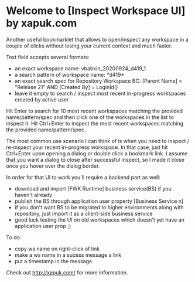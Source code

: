 # Welcome to [Inspect Workspace UI] by xapuk.com

Another useful bookmarklet that allows to open/inspect any workspace in a couple of clicks without losing your current context and much faster.

Text field accepts several formats:
- an exact workspace name: vbabkin_20200924_d419_1
- a search pattern of workspace name: \*d419\*
- an exact search spec for Repository Workspace BC: [Parent Name] = "Release 21" AND [Created By] = LoginId()
- leave it empty to search / inspect most recent in-progress workspaces created by active user

Hit Enter to search for 10 most recent workspaces matching the provided name/pattern/spec and then click one of the workspaces in the list to inspect it.
Hit Ctrl+Enter to inspect the most recent workspaces matching the provided name/pattern/spec.

The most common use scenario I can think of is when you need to inspect / re-inspect your recent in-progress workspace. In that case, just hit Ctrl+Enter upon opening a dialog or double click a bookmark link.
I assume that you want a dialog to close after successful inspect, so I made it close once you hover over the dialog border.

In order for that UI to work you'll require a backend part as well:
- download and import [FWK Runtime] business service(BS) if you haven't already
- publish the BS through application user property [Business Service n]
- if you don't want BS to be migrated to higher environments along with repository, just import it as a client-side business service
- good luck testing the UI on old workspaces which doesn't yet have an application user prop ;)

To do:
- copy ws name on right-click of link
- make a ws name in a sucess message a link
- put a timestamp in the message

Check out http://xapuk.com/ for more information.